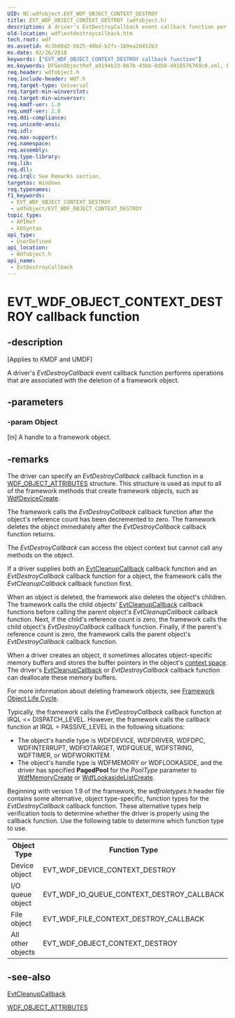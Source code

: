 ```yaml
---
UID: NC:wdfobject.EVT_WDF_OBJECT_CONTEXT_DESTROY
title: EVT_WDF_OBJECT_CONTEXT_DESTROY (wdfobject.h)
description: A driver's EvtDestroyCallback event callback function performs operations that are associated with the deletion of a framework object.
old-location: wdf\evtdestroycallback.htm
tech.root: wdf
ms.assetid: 4c3b08d2-bb25-40bd-b2fc-1b9ea2d452b3
ms.date: 02/26/2018
keywords: ["EVT_WDF_OBJECT_CONTEXT_DESTROY callback function"]
ms.keywords: DFGenObjectRef_a9194b33-b67b-43bb-8d50-d918576769c0.xml, EVT_WDF_OBJECT_CONTEXT_DESTROY, EVT_WDF_OBJECT_CONTEXT_DESTROY callback, EvtDestroyCallback, EvtDestroyCallback callback function, kmdf.evtdestroycallback, wdf.evtdestroycallback, wdfobject/EvtDestroyCallback
req.header: wdfobject.h
req.include-header: Wdf.h
req.target-type: Universal
req.target-min-winverclnt: 
req.target-min-winversvr: 
req.kmdf-ver: 1.0
req.umdf-ver: 2.0
req.ddi-compliance: 
req.unicode-ansi: 
req.idl: 
req.max-support: 
req.namespace: 
req.assembly: 
req.type-library: 
req.lib: 
req.dll: 
req.irql: See Remarks section.
targetos: Windows
req.typenames: 
f1_keywords:
 - EVT_WDF_OBJECT_CONTEXT_DESTROY
 - wdfobject/EVT_WDF_OBJECT_CONTEXT_DESTROY
topic_type:
 - APIRef
 - kbSyntax
api_type:
 - UserDefined
api_location:
 - Wdfobject.h
api_name:
 - EvtDestroyCallback
---
```


# EVT_WDF_OBJECT_CONTEXT_DESTROY callback function


## -description

<p class="CCE_Message">[Applies to KMDF and UMDF]</p>

A driver's <i>EvtDestroyCallback</i> event callback function performs operations that are associated with the deletion of a framework object.

## -parameters

### -param Object 

[in]
A handle to a framework object.

## -remarks

The driver can specify an <i>EvtDestroyCallback</i> callback function in a <a href="https://docs.microsoft.com/windows-hardware/drivers/ddi/wdfobject/ns-wdfobject-_wdf_object_attributes">WDF_OBJECT_ATTRIBUTES</a> structure. This structure is used as input to all of the framework methods that create framework objects, such as <a href="https://docs.microsoft.com/windows-hardware/drivers/ddi/wdfdevice/nf-wdfdevice-wdfdevicecreate">WdfDeviceCreate</a>. 

The framework calls the <i>EvtDestroyCallback</i> callback function after the object's reference count has been decremented to zero. The framework deletes the object immediately after the <i>EvtDestroyCallback</i> callback function returns.

The <i>EvtDestroyCallback</i> can access the object context but cannot call any methods on the object.

If a driver supplies both an <a href="https://docs.microsoft.com/windows-hardware/drivers/ddi/wdfobject/nc-wdfobject-evt_wdf_object_context_cleanup">EvtCleanupCallback</a> callback function and an <i>EvtDestroyCallback</i> callback function for a object, the framework calls the <i>EvtCleanupCallback</i> callback function first.

When an object is deleted, the framework also deletes the object's children. The framework calls the child objects' <a href="https://docs.microsoft.com/windows-hardware/drivers/ddi/wdfobject/nc-wdfobject-evt_wdf_object_context_cleanup">EvtCleanupCallback</a> callback functions before calling the parent object's <i>EvtCleanupCallback</i> callback function. Next, if the child's reference count is zero, the framework calls the child object's <i>EvtDestroyCallback</i> callback function. Finally, if the parent's reference count is zero, the framework calls the parent object's <i>EvtDestroyCallback</i> callback function.

When a driver creates an object, it sometimes allocates object-specific memory buffers and stores the buffer pointers in the object's <a href="https://docs.microsoft.com/windows-hardware/drivers/wdf/framework-object-context-space">context space</a>. The driver's <a href="https://docs.microsoft.com/windows-hardware/drivers/ddi/wdfobject/nc-wdfobject-evt_wdf_object_context_cleanup">EvtCleanupCallback</a> or <i>EvtDestroyCallback</i> callback function can deallocate these memory buffers. 

For more information about deleting framework objects, see <a href="https://docs.microsoft.com/windows-hardware/drivers/wdf/framework-object-life-cycle">Framework Object Life Cycle</a>.

Typically, the framework calls the <i>EvtDestroyCallback</i> callback function at IRQL <= DISPATCH_LEVEL. However, the framework calls the callback function at IRQL = PASSIVE_LEVEL in the following situations:

<ul>
<li>
The object's handle type is WDFDEVICE, WDFDRIVER, WDFDPC, WDFINTERRUPT, WDFIOTARGET, WDFQUEUE, WDFSTRING, WDFTIMER, or WDFWORKITEM.

</li>
<li>
The object's handle type is WDFMEMORY or WDFLOOKASIDE, and the driver has specified <b>PagedPool</b> for the <i>PoolType</i> parameter to <a href="https://docs.microsoft.com/windows-hardware/drivers/ddi/wdfmemory/nf-wdfmemory-wdfmemorycreate">WdfMemoryCreate</a> or <a href="https://docs.microsoft.com/windows-hardware/drivers/ddi/wdfmemory/nf-wdfmemory-wdflookasidelistcreate">WdfLookasideListCreate</a>.

</li>
</ul>
Beginning with version 1.9 of the framework, the <i>wdfroletypes.h</i> header file contains some alternative, object type-specific, function types for the <i>EvtDestroyCallback</i> callback function. These alternative types help verification tools to determine whether the driver is properly using the callback function. Use the following table to determine which function type to use.

<table>
<tr>
<th>Object Type</th>
<th>Function Type</th>
</tr>
<tr>
<td>
Device object

</td>
<td>
EVT_WDF_DEVICE_CONTEXT_DESTROY

</td>
</tr>
<tr>
<td>
I/O queue object

</td>
<td>
EVT_WDF_IO_QUEUE_CONTEXT_DESTROY_CALLBACK

</td>
</tr>
<tr>
<td>
File object

</td>
<td>
EVT_WDF_FILE_CONTEXT_DESTROY_CALLBACK

</td>
</tr>
<tr>
<td>
All other objects

</td>
<td>
EVT_WDF_OBJECT_CONTEXT_DESTROY

</td>
</tr>
</table>

## -see-also

<a href="https://docs.microsoft.com/windows-hardware/drivers/ddi/wdfobject/nc-wdfobject-evt_wdf_object_context_cleanup">EvtCleanupCallback</a>



<a href="https://docs.microsoft.com/windows-hardware/drivers/ddi/wdfobject/ns-wdfobject-_wdf_object_attributes">WDF_OBJECT_ATTRIBUTES</a>


